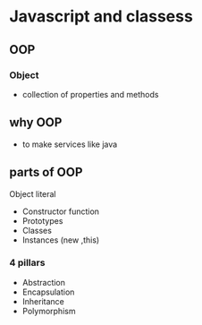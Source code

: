  

 # Javascript and classess

 ## OOP

 ### Object
 - collection  of properties and methods 

 ## why OOP
 - to make services like java

 ## parts of OOP

  Object literal
  - Constructor function
  - Prototypes
  - Classes
  - Instances (new ,this)



### 4 pillars 

  - Abstraction
  - Encapsulation
  - Inheritance
  - Polymorphism

